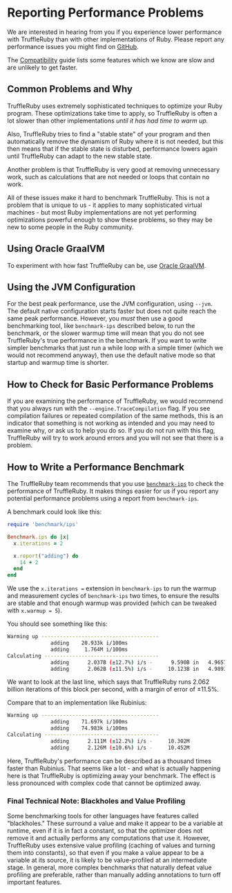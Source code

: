 # Reporting Performance Problems

We are interested in hearing from you if you experience lower performance with TruffleRuby than with other implementations of Ruby.
Please report any performance issues you might find on [GitHub](https://github.com/oracle/truffleruby/issues).

The [Compatibility](compatibility.md) guide lists some features which we know are slow and are unlikely to get faster.

## Common Problems and Why

TruffleRuby uses extremely sophisticated techniques to optimize your Ruby program.
These optimizations take time to apply, so TruffleRuby is often a lot slower than other implementations *until it has had time to warm up.*

Also, TruffleRuby tries to find a "stable state" of your program and then automatically remove the dynamism of Ruby where it is not needed, but this then means that if the stable state is disturbed, performance lowers again until TruffleRuby can adapt to the new stable state.

Another problem is that TruffleRuby is very good at removing unnecessary work, such as calculations that
are not needed or loops that contain no work.

All of these issues make it hard to benchmark TruffleRuby. This is not a problem that is unique to us - it applies to many sophisticated virtual machines - but most Ruby implementations are not yet performing optimizations powerful enough to show these problems, so they may be new to some people in the Ruby community.

## Using Oracle GraalVM

To experiment with how fast TruffleRuby can be, use [Oracle GraalVM](installing-truffleruby.md#oracle-graalvm-and-graalvm-community-edition).

## Using the JVM Configuration

For the best peak performance, use the JVM configuration, using `--jvm`.
The default native configuration starts faster but does not quite reach the same peak performance.
However, you *must* then use a good benchmarking tool, like `benchmark-ips` described below, to run the benchmark, or the slower
warmup time will mean that you do not see TruffleRuby's true performance in the benchmark.
If you want to write simpler benchmarks that just run a while loop with a simple timer (which we would not recommend anyway), then use the default native mode so that startup and warmup time is shorter.

## How to Check for Basic Performance Problems

If you are examining the performance of TruffleRuby, we would recommend that you always run with the `--engine.TraceCompilation` flag.
If you see compilation failures or repeated compilation of the same methods, this is an indicator that something is not working as intended and you may need to examine why, or ask us to help you do so.
If you do not run with this flag, TruffleRuby will try to work around errors and you will not see that there is a problem.

## How to Write a Performance Benchmark

The TruffleRuby team recommends that you use [`benchmark-ips`](https://github.com/evanphx/benchmark-ips) to check the performance of TruffleRuby.
It makes things easier for us if you report any potential performance problems using a report from `benchmark-ips`.

A benchmark could look like this:

```ruby
require 'benchmark/ips'

Benchmark.ips do |x|
  x.iterations = 2

  x.report("adding") do
    14 + 2
  end
end
```

We use the `x.iterations =` extension in `benchmark-ips` to run the warmup and measurement cycles of `benchmark-ips` two times, to ensure the results are stable and that enough warmup was provided (which can be tweaked with `x.warmup = 5`).

You should see something like this:

```bash
Warming up --------------------------------------
              adding    20.933k i/100ms
              adding     1.764M i/100ms
Calculating -------------------------------------
              adding      2.037B (±12.7%) i/s -      9.590B in   4.965741s
              adding      2.062B (±11.5%) i/s -     10.123B in   4.989398s
```

We want to look at the last line, which says that TruffleRuby runs 2.062 billion iterations of this block per second, with a margin of error of ±11.5%.

Compare that to an implementation like Rubinius:

```bash
Warming up --------------------------------------
              adding    71.697k i/100ms
              adding    74.983k i/100ms
Calculating -------------------------------------
              adding      2.111M (±12.2%) i/s -     10.302M
              adding      2.126M (±10.6%) i/s -     10.452M
```

Here, TruffleRuby's performance can be described as a thousand times faster than Rubinius.
That seems like a lot - and what is actually happening here is that TruffleRuby is optimizing
away your benchmark.
The effect is less pronounced with complex code that cannot be optimized away.

### Final Technical Note: Blackholes and Value Profiling

Some benchmarking tools for other languages have features called "blackholes."
These surround a value and make it appear to be a variable at runtime, even if it is in fact a constant, so that the optimizer does not remove it and actually performs any computations that use it.
However, TruffleRuby uses extensive value profiling (caching of values and turning them into constants), so that even if you make a value appear to be a variable at its source, it is likely to be value-profiled at an intermediate stage.
In general, more complex benchmarks that naturally defeat value profiling are preferable, rather than manually adding annotations to turn off important features.
